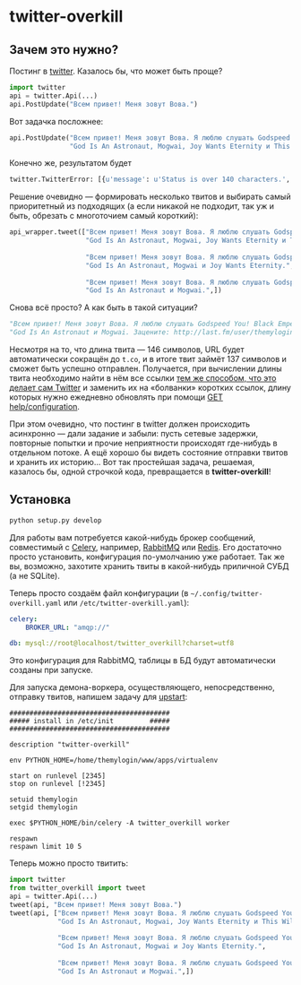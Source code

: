twitter-overkill
================

Зачем это нужно?
----------------

Постинг в [twitter](https://twitter.com). Казалось бы, что может быть проще?
```python
import twitter
api = twitter.Api(...)
api.PostUpdate("Всем привет! Меня зовут Вова.")
```
Вот задачка посложнее:
```python
api.PostUpdate("Всем привет! Меня зовут Вова. Я люблю слушать Godspeed You! Black Emperor, " +
               "God Is An Astronaut, Mogwai, Joy Wants Eternity и This Will Destroy You.")
```
Конечно же, результатом будет
```python
twitter.TwitterError: [{u'message': u'Status is over 140 characters.', u'code': 186}]
```
Решение очевидно — формировать несколько твитов и выбирать самый приоритетный из подходящих (а если никакой не подходит, так уж и быть, обрезать с многоточием самый короткий):
```python
api_wrapper.tweet(["Всем привет! Меня зовут Вова. Я люблю слушать Godspeed You! Black Emperor, " +
                   "God Is An Astronaut, Mogwai, Joy Wants Eternity и This Will Destroy You.",
                   
                   "Всем привет! Меня зовут Вова. Я люблю слушать Godspeed You! Black Emperor, " +
                   "God Is An Astronaut, Mogwai и Joy Wants Eternity.",
                   
                   "Всем привет! Меня зовут Вова. Я люблю слушать Godspeed You! Black Emperor, " +
                   "God Is An Astronaut и Mogwai.",])
```
Снова всё просто? А как быть в такой ситуации?
```python
"Всем привет! Меня зовут Вова. Я люблю слушать Godspeed You! Black Emperor, " +
"God Is An Astronaut и Mogwai. Зацените: http://last.fm/user/themylogin"
```
Несмотря на то, что длина твита — 146 символов, URL будет автоматически сокращён до `t.co`, и в итоге твит займёт 137 символов и сможет быть успешно отправлен. Получается, при вычислении длины твита необходимо найти в нём все ссылки [тем же способом, что это делает сам Twitter](https://github.com/twitter/twitter-text-js) и заменить их на «болванки» коротких ссылок, длину которых нужно ежедневно обновлять при помощи [GET help/configuration](https://dev.twitter.com/docs/api/1/get/help/configuration).

При этом очевидно, что постинг в twitter должен происходить асинхронно — дали задание и забыли: пусть сетевые задержки, повторные попытки и прочие неприятности происходят где-нибудь в отдельном потоке. А ещё хорошо бы видеть состояние отправки твитов и хранить их историю... Вот так простейшая задача, решаемая, казалось бы, одной строчкой кода, превращается в **twitter-overkill**!

Установка
---------

```bash
python setup.py develop
```

Для работы вам потребуется какой-нибудь брокер сообщений, совместимый с [Celery](http://www.celeryproject.org/), например, [RabbitMQ](http://www.rabbitmq.com/) или [Redis](http://redis.io/). Его достаточно просто установить, конфигурация по-умолчанию уже работает. Так же вы, возможно, захотите хранить твиты в какой-нибудь приличной СУБД (а не SQLite).

Теперь просто создаём файл конфигурации (в `~/.config/twitter-overkill.yaml` или `/etc/twitter-overkill.yaml`):
```yaml
celery:
    BROKER_URL: "amqp://"

db: mysql://root@localhost/twitter_overkill?charset=utf8
```
Это конфигурация для RabbitMQ, таблицы в БД будут автоматически созданы при запуске.

Для запуска демона-воркера, осуществляющего, непосредственно, отправку твитов, напишем задачу для [upstart](http://upstart.ubuntu.com/):
```text
########################################
##### install in /etc/init         #####
########################################

description "twitter-overkill"

env PYTHON_HOME=/home/themylogin/www/apps/virtualenv

start on runlevel [2345]
stop on runlevel [!2345]

setuid themylogin
setgid themylogin

exec $PYTHON_HOME/bin/celery -A twitter_overkill worker

respawn
respawn limit 10 5
```

Теперь можно просто твитить:
```python
import twitter
from twitter_overkill import tweet
api = twitter.Api(...)
tweet(api, "Всем привет! Меня зовут Вова.")
tweet(api, ["Всем привет! Меня зовут Вова. Я люблю слушать Godspeed You! Black Emperor, " +
            "God Is An Astronaut, Mogwai, Joy Wants Eternity и This Will Destroy You.",
             
            "Всем привет! Меня зовут Вова. Я люблю слушать Godspeed You! Black Emperor, " +
            "God Is An Astronaut, Mogwai и Joy Wants Eternity.",
             
            "Всем привет! Меня зовут Вова. Я люблю слушать Godspeed You! Black Emperor, " +
            "God Is An Astronaut и Mogwai.",])
```
